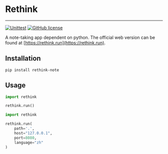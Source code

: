 # Rethink

---
[![Unittest](https://github.com/MorvanZhou/rethink/actions/workflows/python-app.yml/badge.svg)](https://github.com/MorvanZhou/rethink/actions/workflows/python-app.yml)
[![GitHub license](https://img.shields.io/github/license/MorvanZhou/rethink)](https://github.com/MorvanZhou/rethink/blob/master/LICENSE)

A note-taking app dependent on python.
The official web version can be found at [https://rethink.run](https://rethink.run).

## Installation

```shell
pip install rethink-note
```

## Usage

```python
import rethink

rethink.run()
```

```python
import rethink

rethink.run(
    path='.',
    host="127.0.0.1",
    port=8080,
    language="zh"
)
```
